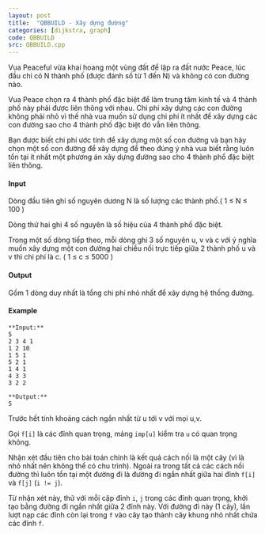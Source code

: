 ```yaml
---
layout: post
title:  "QBBUILD - Xây dựng đường"
categories: [dijkstra, graph]
code: QBBUILD
src: QBBUILD.cpp
---
```




  


Vua Peaceful vừa khai hoang một vùng đất để lập ra đất nước Peace, lúc đầu chỉ có N thành phố (được đánh số từ 1 đến N) và không có con đường nào.

Vua Peace chọn ra 4 thành phố đặc biệt để làm trung tâm kinh tế và 4 thành phố này phải được liên thông với nhau. Chi phí xây dựng các con đường không phải nhỏ vì thế nhà vua muốn sử dụng chi phí ít nhất để xây dựng các con đường sao cho 4 thành phố đặc biệt đó vẫn liên thông.

Bạn được biết chi phí ước tính để xây dựng một số con đường và bạn hãy chọn một số con đường để xây dựng để theo đúng ý nhà vua biết rằng luôn tồn tại ít nhất một phương án xây dựng đường sao cho 4 thành phố đặc biệt liên thông.

#### Input

Dòng đầu tiên ghi số nguyên dương N là số lượng các thành phố.( 1 ≤ N ≤ 100 )

Dòng thứ hai ghi 4 số nguyên là số hiệu của 4 thành phố đặc biệt.

Trong một số dòng tiếp theo, mỗi dòng ghi 3 số nguyên u, v và c với ý nghĩa muốn xây dựng một con đường hai chiều nối trực tiếp giữa 2 thành phố u và v thì chi phí là c. ( 1 ≤ c ≤ 5000 )

#### Output

Gồm 1 dòng duy nhất là tổng chi phí nhỏ nhất để xây dựng hệ thống đường.

#### Example

```
**Input:**
5
2 3 4 1
1 2 10
1 5 1
5 2 1
1 4 1
4 3 3
3 2 2

**Output:**
5

```

<!--more-->



Trước hết tính khoảng cách ngắn nhất từ u tới v với mọi u,v. 

Gọi `f[i]` là các đỉnh quan trọng, mảng `imp[u]` kiểm tra `u` có quan trọng không.

Nhận xét đầu tiên cho bài toán chính là kết quả cách nối là một cây (vì là nhỏ nhất nên không thể có chu trình). Ngoài ra trong tất cả các cách nối đường thì luôn tồn tại một đường đi là đường đi ngắn nhất giữa hai đỉnh `f[i]` và `f[j]` (`i != j`).

Từ nhận xét này, thử với mỗi cặp đỉnh `i`, `j` trong các đỉnh quan trọng, khởi tạo bằng đường đi ngắn nhất giữa 2 đỉnh này. Với đường đi này (1 cây), lần lượt nạp các đỉnh còn lại trong `f` vào cây tạo thành cây khung nhỏ nhất chứa các đỉnh `f`.
